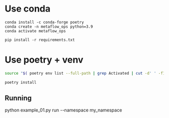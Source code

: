 # Use conda

```
conda install -c conda-forge poetry
conda create -n metaflow_ops python=3.9
conda activate metaflow_ops

pip install -r requirements.txt

```


# Use poetry + venv

``` bash
source "$( poetry env list --full-path | grep Activated | cut -d' ' -f1 )/bin/activate"

poetry install
```


## Running 


python example_01.py run --namespace my_namespace
